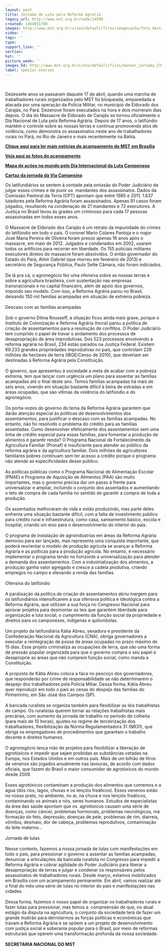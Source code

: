 ```yaml
---
layout: post
title: Jornada de Luta pela Reforma Agrária
legacy_url: http://www.mst.org.br/node/14599
created: 1364931780
images: http://www.mst.org.br/sites/default/files/imagecache/foto_destaque/banner_jornada_270113_pagina.jpg
video: ''
tags: ''
type: 
support_line: ''
section: 
hat: ''
picture_week: ''
images_hd: http://www.mst.org.br/sites/default/files/banner_jornada_270113_pagina.jpg
label: special-stories
---
```

<p>&nbsp;</p><p>Dezessete anos  se passaram daquele 17 de abril, quando uma marcha de  trabalhadores  rurais organizados pelo MST foi bloqueada, emparedada e  atacada por uma  operação da Polícia Militar, no município de Eldorado  dos Carajás, no  Pará. Dezenove foram executados na hora e dois morreram  dias depois. O  dia do Massacre de Eldorado de Carajás se tornou  oficialmente o Dia  Nacional de Luta pela Reforma Agrária. Depois de 17  anos, o latifúndio  mantém o controle sobre as nossas terras e continua  promovendo atos de  violência, como demonstra os assassinatos neste ano  de trabalhadores  rurais no Pará, no Rio de Janeiro e mais recentemente  na Bahia.</p><p><a href="http://www.mst.org.br/taxonomy/term/1190"><b><strong>Clique aqui para ler mais</strong> notícias do acampamento do MST</b>&nbsp;<strong>em Brasília</strong></a></p> <p><a target="_blank" href="http://www.flickr.com/photos/acampamentohugochavez/"><strong>Veja aqui as fotos do acampamento<br></strong></a></p> <p><strong><a target="_blank" href="http://www.viacampesina.org/map/17april/map.html">Mapa de ações no mundo pelo Dia Internacional da Luta Camponesa</a></strong></p> <p><a href="http://www.mst.org.br/sites/default/files/VIA%20CAMPESINA%201.png"><strong>Cartaz da jornada da Via Campesina</strong></a></p><p>Os  latifundiários se sentem à vontade pela omissão do  Poder Judiciário de  julgar esses crimes e de punir os&nbsp; mandantes dos  assassinatos. Dados da  Comissão Pastoral da Terra (CPT) apontam que  entre 1985 e 2011, 1.637  lutadores pela Reforma Agrária foram  assassinados. Apenas 91 casos foram  julgados, resultando na condenação  de 21 mandantes e 72 executores. A  Justiça no Brasil levou às grades um  criminoso para cada 17 pessoas  assassinadas em todos esses anos.<br><br>O  Massacre de Eldorado dos  Carajás é um retrato da impunidade do crimes  do latifúndio em todo o  país. O coronel Mario Colares Pantoja e o major  José Maria Pereira de  Oliveira foram presos apenas 16 anos após o  massacre, em maio de 2012.  Julgados e condenados em 2002, usaram todos  os artifícios para recorrer  em liberdade. Os 155 policiais militares  executores diretos do massacre  foram absolvidos. O então governador do  Estado do Pará, Almir Gabriel  (que morreu em fevereiro de 2013) e  secretário de Segurança Pública,  Paulo Sette Câmara, não foram  indiciados.<br><br>De lá pra cá, o  agronegócio fez uma ofensiva sobre  as nossas terras e sobre a  agricultura brasileira, com sustentação nas  empresas transnacionais e no  capital financeiro, além de apoio dos  governos, impondo seu modelo. Com  isso, a Reforma Agrária parou no  Brasil, deixando 150 mil famílias  acampadas em situação de extrema  pobreza.<br><br>Descaso com as famílias acampadas<br><br>Sob  o governo  Dilma Rousseff, a situação ficou ainda mais grave, porque o  Instituto  de Colonização e Reforma Agrária (Incra) parou a política de  criação de  assentamentos para a resolução de conflitos. O Poder  Judiciário tem  cumprido o papel de travar o andamento dos processos de  desapropriação  de área improdutivas. Dos 523 processos envolvendo a  reforma agrária no  Brasil, 234 estão parados na Justiça Federal. Existem  69.233 grandes  propriedades improdutivas no país, que controlam 228  milhões de  hectares de terra (IBGE/Censo de 2010), que deveriam ser  destinadas à  Reforma Agrária pela Constituição.<br><br>O governo, que  apresentou à  sociedade a meta de acabar com a pobreza extrema, tem que  lançar com  urgência um plano para assentar as famílias acampadas até o  final deste  ano. Temos famílias acampadas há mais de seis anos, vivendo  em  situação bastante difícil à beira de estradas e em áreas ocupadas,  que  são vítimas da violência do latifúndio e do agronegócio.<br><br>Os   porta-vozes do governo do tema da Reforma Agrária garantem que darão   atenção especial às políticas de desenvolvimentos dos assentamentos,   para justificar o descaso com as famílias acampadas. No entanto, não foi   resolvido o problema do crédito para as famílias assentadas. Como   desenvolver efeticamente dos assentamentos sem uma linha de crédito   especial para essas famílias, para fomentar a produção de alimentos e   garantir renda? O Programa Nacional de Fortalecimento da Agricultura   Familiar (Pronaf) é insuficiente para atender ao público da reforma   agrária e da agricultura familiar. Dois milhões de agricultores   familiares pobres continuam sem ter acesso a crédito porque o programa   não atende as especificidades desse público.<br><br>As políticas   públicas como o Programa Nacional de Alimentação Escolar (PNAE) e   Programa de Aquisição de Alimentos (PAA) são muito importantes, mas o   governo precisa dar um passo à frente para universalizar e ampliar,   incluindo o conjunto dos assentados e aumentando o teto de compra de   cada família no sentido de garantir a compra de toda a produção.<br><br>Os   assentados melhoraram de vida e estão produzindo, mas parte deles   enfrenta uma situação bastante difícil, com a falta de investimento   público para crédito rural e infraestrutura, como casa, saneamento   básico, escola e hospital, criando um eixo para o desenvolvimento do   interior do país.<br><br>O programa de instalação de agroindústrias em   áreas da Reforma Agrária demorou para ser lançado, mas representa uma   conquista importante, que poderá reorientar o modelo de produção   agrícola se avançar a Reforma Agrária e as políticas para a produção   agrícola. No entanto, é necessário implementar o programa tendo no   horizonte a universalização para atender a demanda dos assentamentos.   Com a industrialização dos alimentos, a produção ganha valor agregado e   cresce a cadeia produtiva, criando empregos no campo e elevando a renda   das famílias. <br><br>Ofensiva do latifúndio<br><br>A paralisação da   política de criação de assentamentos abriu margem para os latifundiários   intensificarem a sua ofensiva política e ideológica contra a Reforma   Agrária, que utilizam a sua força no Congresso Nacional para aprovar   projetos para desmontar as leis que garantem liberdade para organização e   luta social, o cumprimento da função social da propriedade e direitos   para os camponeses, indígenas e quilombolas.<br><br>Um projeto da   latifundiária Kátia Abreu, senadora e presidente da Confederação   Nacional da Agricultura (CNA), obriga governadores a executar a   reintegração de posse de áreas ocupadas no prazo máximo de 15 dias. Esse   projeto criminaliza as ocupações de terra, que são uma forma de  pressão  popular organizada para que o governo cumpra o seu papel e  desaproprie  as áreas que não cumprem função social, como manda a  Constituição.<br><br>A  proposta de Kátia Abreu coloca a faca no pescoço  dos governadores, que  responderão por crime de responsabilidade se não  determinarem o despejo  dos trabalhadores pela Polícia Miliar. Dessa  forma, Kátia Abreu quer  reproduzir em todo o país as cenas do despejo  das famílias do  Pinheirinho, em São José dos Campos (SP).<br><br>A  bancada ruralista se  organiza também para flexibilizar as leis  trabalhistas do campo. Os  ruralistas querem tornar as relações  trabalhistas mais precárias, com  aumento da jornada de trabalho no  período de colheita (para mais de 10  horas), ajustes no regime de  terceirização dos trabalhadores,  flexibilização da Norma  Regulamentadora 31 (NR31), que obriga os  empregadores de procedimentos  que garantam o trabalho decente e direitos  humanos.<br><br>O  agronegócio lança mão de projetos para flexibilizar a  liberação de  agrotóxicos e impedir que sejam proibidas as substâncias  vetadas na  Europa, nos Estados Unidos e em outros país. Mais de um  bilhão de  litros de venenos são jogados anualmente nas lavouras, de  acordo com  dados oficiais, que fazem do Brasil o maior consumidor de  agrotóxicos  do mundo desde 2009.<br><br>Esses agrotóxicos contaminam a  produção dos  alimentos que comemos e a água (dos rios, lagos, chuvas e  os lençóis  freáticos). Esses venenos estão no nosso prato, no ambiente,  no ar, na  chuva e nos lençóis freáticos, contaminando os animais e nós,  seres  humanos. Estudos de especialistas da área das saúde apontam que  os&nbsp;  agrotóxicos causam uma série de doenças, como câncer, problemas   hormonais, problemas neurológicos, má formação do feto, depressão,   doenças de pele, problemas de rim, diarreia, vômitos, desmaio, dor de   cabeça, problemas reprodutivos, contaminação do leite materno...<br><br>Jornada de lutas<br><br>Nesse   contexto, fazemos a nossa jornada de lutas com manifestações em todo o   país, para pressionar o governo a assentar as famílias acampadas,   denunciar a articulações da bancada ruralista no Congresso para impedir a   Reforma Agrária e cobrar agilidade do Poder Judiciário para liberar a   desapropriação de terras e julgar e condenar os responsáveis pelos   assassinatos de trabalhadores rurais. Desde março, estamos mobilizados   em Brasília com um acampamento permanente. Em abril, vamos realizar até o   final do mês uma série de lutas no interior do país e manifestações  nas  cidades.<br><br>Dessa forma, fazemos o nosso papel de organizar os   trabalhadores rurais e fazer lutas para pressionar, mas temos a&nbsp;   compreensão de que, no atual estágio da disputa na agricultura, o   conjunto da sociedade terá de fazer um grande mutirão para derrotarmos   as forças políticas e econômicas que travam a Reforma Agrária e se opõem   a um projeto de desenvolvimento com justiça social e soberania popular   para o Brasil, por meio de reformas estruturais que operem uma   transformação profunda da nossa sociedade.<br><strong><br>SECRETARIA NACIONAL DO MST</strong></p><p>&nbsp;</p>
